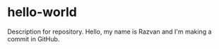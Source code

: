 # hello-world
Description for repository.
Hello, my name is Razvan and I'm making a commit in GitHub.



